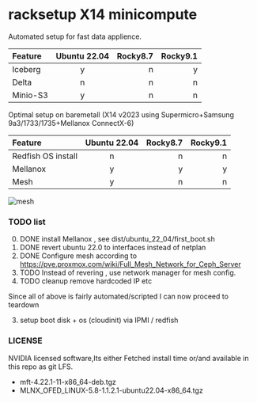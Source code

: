 # racksetup X14 minicompute
Automated setup for fast data applience.

| Feature  | Ubuntu 22.04  | Rocky8.7 | Rocky9.1 |
| :------------ |:---------------:| -----:| -----:|
| Iceberg  | y |    n |  y|
| Delta | n | n | n|
| Minio-S3 | y | n | n|

Optimal setup on baremetall (X14 v2023 using Supermicro+Samsung 9a3/1733/1735+Mellanox ConnectX-6)

| Feature  | Ubuntu 22.04  | Rocky8.7 | Rocky9.1 |
| :------------ |:---------------:| -----:| -----:|
| Redfish OS install | n | n | n|
| Mellanox  | y | y | y|
| Mesh  | y | n | n|

![mesh](https://user-images.githubusercontent.com/33436048/185506672-ce6c84ed-4419-404d-95bf-624016278cbb.svg)





### TODO list
0) DONE install Mellanox , see dist/ubuntu_22_04/first_boot.sh
1) DONE revert ubuntu 22.0 to interfaces instead of netplan
2) DONE Configure mesh according to https://pve.proxmox.com/wiki/Full_Mesh_Network_for_Ceph_Server
3) TODO Instead of revering , use network manager for mesh config.
4) TODO cleanup remove hardcoded IP etc

Since all of above is fairly automated/scripted I can now proceed to teardown

3) setup boot disk + os (cloudinit) via IPMI / redfish

### LICENSE
NVIDIA licensed software,Its either Fetched install time or/and available in this repo as git LFS.

* mft-4.22.1-11-x86_64-deb.tgz
* MLNX_OFED_LINUX-5.8-1.1.2.1-ubuntu22.04-x86_64.tgz
